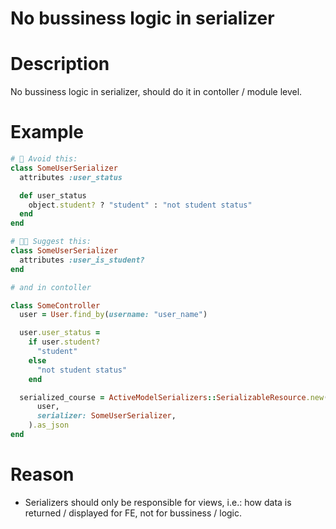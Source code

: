 # No bussiness logic in serializer
# Description
No bussiness logic in serializer, should do it in contoller / module level.

# Example
```ruby
# 🤔 Avoid this: 
class SomeUserSerializer
  attributes :user_status

  def user_status
    object.student? ? "student" : "not student status"
  end
end

# 👍🏻 Suggest this:
class SomeUserSerializer
  attributes :user_is_student?
end

# and in contoller

class SomeController
  user = User.find_by(username: "user_name")

  user.user_status = 
    if user.student?
      "student"
    else
      "not student status"
    end

  serialized_course = ActiveModelSerializers::SerializableResource.new(
      user,
      serializer: SomeUserSerializer,
    ).as_json
end

```

# Reason
- Serializers should only be responsible for views, i.e.: how data is returned / displayed for FE, not for bussiness / logic.
